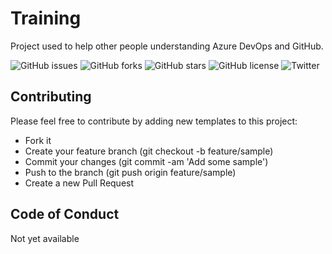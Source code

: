 # Training
Project used to help other people understanding Azure DevOps and GitHub.

![GitHub issues](https://img.shields.io/github/issues/GTRekter/Training)
![GitHub forks](https://img.shields.io/github/forks/GTRekter/Training)
![GitHub stars](https://img.shields.io/github/stars/GTRekter/Training)
![GitHub license](https://img.shields.io/github/license/GTRekter/Training)
![Twitter](https://img.shields.io/twitter/url?url=https%3A%2F%2Fgithub.com%2FGTRekter%2FTraining)

## Contributing
Please feel free to contribute by adding new templates to this project:
- Fork it
- Create your feature branch (git checkout -b feature/sample)
- Commit your changes (git commit -am 'Add some sample')
- Push to the branch (git push origin feature/sample)
- Create a new Pull Request

## Code of Conduct
Not yet available
